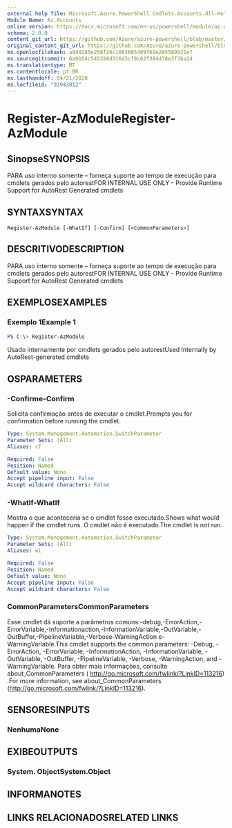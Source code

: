 ```yaml
---
external help file: Microsoft.Azure.PowerShell.Cmdlets.Accounts.dll-Help.xml
Module Name: Az.Accounts
online version: https://docs.microsoft.com/en-us/powershell/module/az.accounts/register-azmodule
schema: 2.0.0
content_git_url: https://github.com/Azure/azure-powershell/blob/master/src/Accounts/Accounts/help/Register-AzModule.md
original_content_git_url: https://github.com/Azure/azure-powershell/blob/master/src/Accounts/Accounts/help/Register-AzModule.md
ms.openlocfilehash: a9d8285e258f26c1083605409f69e205589921e7
ms.sourcegitcommit: 6a91b4c545350d316d3cf8c62f384478e3f3ba24
ms.translationtype: MT
ms.contentlocale: pt-BR
ms.lasthandoff: 04/21/2020
ms.locfileid: "93943012"
---
```

# <span data-ttu-id="46c10-101">Register-AzModule</span><span class="sxs-lookup"><span data-stu-id="46c10-101">Register-AzModule</span></span>

## <span data-ttu-id="46c10-102">Sinopse</span><span class="sxs-lookup"><span data-stu-id="46c10-102">SYNOPSIS</span></span>
<span data-ttu-id="46c10-103">PARA uso interno somente – forneça suporte ao tempo de execução para cmdlets gerados pelo autorest</span><span class="sxs-lookup"><span data-stu-id="46c10-103">FOR INTERNAL USE ONLY - Provide Runtime Support for AutoRest Generated cmdlets</span></span>

## <span data-ttu-id="46c10-104">SYNTAX</span><span class="sxs-lookup"><span data-stu-id="46c10-104">SYNTAX</span></span>

```
Register-AzModule [-WhatIf] [-Confirm] [<CommonParameters>]
```

## <span data-ttu-id="46c10-105">DESCRITIVO</span><span class="sxs-lookup"><span data-stu-id="46c10-105">DESCRIPTION</span></span>
<span data-ttu-id="46c10-106">PARA uso interno somente – forneça suporte ao tempo de execução para cmdlets gerados pelo autorest</span><span class="sxs-lookup"><span data-stu-id="46c10-106">FOR INTERNAL USE ONLY - Provide Runtime Support for AutoRest Generated cmdlets</span></span>

## <span data-ttu-id="46c10-107">EXEMPLOS</span><span class="sxs-lookup"><span data-stu-id="46c10-107">EXAMPLES</span></span>

### <span data-ttu-id="46c10-108">Exemplo 1</span><span class="sxs-lookup"><span data-stu-id="46c10-108">Example 1</span></span>
```powershell
PS C:\> Register-AzModule
```

<span data-ttu-id="46c10-109">Usado internamente por cmdlets gerados pelo autorest</span><span class="sxs-lookup"><span data-stu-id="46c10-109">Used Internally by AutoRest-generated cmdlets</span></span>

## <span data-ttu-id="46c10-110">OS</span><span class="sxs-lookup"><span data-stu-id="46c10-110">PARAMETERS</span></span>

### <span data-ttu-id="46c10-111">-Confirme</span><span class="sxs-lookup"><span data-stu-id="46c10-111">-Confirm</span></span>
<span data-ttu-id="46c10-112">Solicita confirmação antes de executar o cmdlet.</span><span class="sxs-lookup"><span data-stu-id="46c10-112">Prompts you for confirmation before running the cmdlet.</span></span>

```yaml
Type: System.Management.Automation.SwitchParameter
Parameter Sets: (All)
Aliases: cf

Required: False
Position: Named
Default value: None
Accept pipeline input: False
Accept wildcard characters: False
```

### <span data-ttu-id="46c10-113">-WhatIf</span><span class="sxs-lookup"><span data-stu-id="46c10-113">-WhatIf</span></span>
<span data-ttu-id="46c10-114">Mostra o que aconteceria se o cmdlet fosse executado.</span><span class="sxs-lookup"><span data-stu-id="46c10-114">Shows what would happen if the cmdlet runs.</span></span> <span data-ttu-id="46c10-115">O cmdlet não é executado.</span><span class="sxs-lookup"><span data-stu-id="46c10-115">The cmdlet is not run.</span></span>

```yaml
Type: System.Management.Automation.SwitchParameter
Parameter Sets: (All)
Aliases: wi

Required: False
Position: Named
Default value: None
Accept pipeline input: False
Accept wildcard characters: False
```

### <span data-ttu-id="46c10-116">CommonParameters</span><span class="sxs-lookup"><span data-stu-id="46c10-116">CommonParameters</span></span>
<span data-ttu-id="46c10-117">Esse cmdlet dá suporte a parâmetros comuns:-debug,-ErrorAction,-ErrorVariable,-Informationaction,-InformationVariable,-OutVariable,-OutBuffer,-PipelineVariable,-Verbose-WarningAction e-WarningVariable.</span><span class="sxs-lookup"><span data-stu-id="46c10-117">This cmdlet supports the common parameters: -Debug, -ErrorAction, -ErrorVariable, -InformationAction, -InformationVariable, -OutVariable, -OutBuffer, -PipelineVariable, -Verbose, -WarningAction, and -WarningVariable.</span></span> <span data-ttu-id="46c10-118">Para obter mais informações, consulte about_CommonParameters ( http://go.microsoft.com/fwlink/?LinkID=113216) .</span><span class="sxs-lookup"><span data-stu-id="46c10-118">For more information, see about_CommonParameters (http://go.microsoft.com/fwlink/?LinkID=113216).</span></span>

## <span data-ttu-id="46c10-119">SENSORES</span><span class="sxs-lookup"><span data-stu-id="46c10-119">INPUTS</span></span>

### <span data-ttu-id="46c10-120">Nenhuma</span><span class="sxs-lookup"><span data-stu-id="46c10-120">None</span></span>

## <span data-ttu-id="46c10-121">EXIBE</span><span class="sxs-lookup"><span data-stu-id="46c10-121">OUTPUTS</span></span>

### <span data-ttu-id="46c10-122">System. Object</span><span class="sxs-lookup"><span data-stu-id="46c10-122">System.Object</span></span>
## <span data-ttu-id="46c10-123">INFORMA</span><span class="sxs-lookup"><span data-stu-id="46c10-123">NOTES</span></span>

## <span data-ttu-id="46c10-124">LINKS RELACIONADOS</span><span class="sxs-lookup"><span data-stu-id="46c10-124">RELATED LINKS</span></span>
